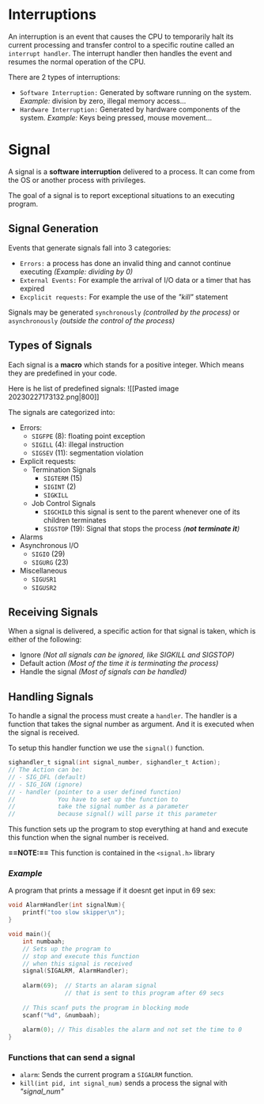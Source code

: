 # Interruptions
An interruption is an event that causes the CPU to temporarily halt its current processing and transfer control to a specific routine called an `interrupt handler`. 
The interrupt handler then handles the event and resumes the normal operation of the CPU.

There are 2 types of interruptions:
- `Software Interruption:` Generated by software running on the system.
  _Example:_ division by zero, illegal memory access...
- `Hardware Interruption:` Generated by hardware components of the system.
  _Example:_ Keys being pressed, mouse movement...

# Signal
A signal is a **software interruption**  delivered to a process.
It can come from the OS or another process with privileges.

The goal of a signal is to report exceptional situations to an executing program.

## Signal Generation
Events that generate signals fall into 3 categories:
- `Errors:` a process has done an invalid thing and cannot continue executing _(Example: dividing by 0)_
- `External Events:` For example the arrival of I/O data or a timer that has expired
- `Excplicit requests:` For example the use of the _"kill"_ statement

Signals may be generated `synchronously` _(controlled by the process)_ or `asynchronously` _(outside the control of the process)_

## Types of Signals
Each signal is a **macro** which stands for a positive integer. Which means they are predefined in your code.

Here is he list of predefined signals:
![[Pasted image 20230227173132.png|800]]

The signals are categorized into:
- Errors:
	- `SIGFPE` (8): floating point exception
	- `SIGILL` (4): illegal instruction
	- `SIGSEV` (11): segmentation violation
- Explicit requests:
	- Termination Signals
		- `SIGTERM` (15)
		- `SIGINT` (2)
		- `SIGKILL`
	- Job Control Signals
		- `SIGCHILD` this signal is sent to the parent whenever one of its children terminates
		- `SIGSTOP` (19): Signal that stops the process _(**not terminate it**)_
- Alarms
- Asynchronous I/O
	- `SIGIO` (29)
	- `SIGURG` (23)
- Miscellaneous
	- `SIGUSR1`
	- `SIGUSR2`

## Receiving Signals
When a signal is delivered, a specific action for that signal is taken, which is either of the following:
- Ignore _(Not all signals can be ignored, like SIGKILL and SIGSTOP)_
- Default action _(Most of the time it is terminating the process)_
- Handle the signal _(Most of signals can be handled)_

## Handling Signals
To handle a signal the process must create a `handler`.
The handler is a function that takes the signal number as argument. And it is executed when the signal is received.

To setup this handler function we use the `signal()` function.
```c
sighandler_t signal(int signal_number, sighandler_t Action);
// The Action can be:
// - SIG_DFL (default)
// - SIG_IGN (ignore)
// - handler (pointer to a user defined function)
//            You have to set up the function to
//            take the signal number as a parameter
//            because signal() will parse it this parameter   
```
This function sets up the program to stop everything at hand and execute this function when the signal number is received.

**==NOTE:==** This function is contained in the `<signal.h>` library

### _Example_
A program that prints a message if it doesnt get input in 69 sex:
```c
void AlarmHandler(int signalNum){
	printf("too slow skipper\n");
}

void main(){
	int numbaah;
	// Sets up the program to
	// stop and execute this function
	// when this signal is received
	signal(SIGALRM, AlarmHandler);
	
	alarm(69);  // Starts an alaram signal 
				// that is sent to this program after 69 secs
	
	// This scanf puts the program in blocking mode
	scanf("%d", &numbaah);
	
	alarm(0); // This disables the alarm and not set the time to 0
}
```

### Functions that can send a signal
- `alarm`: Sends the current program a `SIGALRM` function.
- `kill(int pid, int signal_num)` sends a process the signal with _"signal_num"_